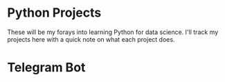 <h1> Python Projects </h1>
These will be my forays into learning Python for data science. I'll track my projects here with a quick note on what each project does.
<h1> Telegram Bot </h1>
